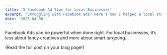 ```yaml
---
title: '5 Facebook Ad Tips for Local Businesses'
excerpt: "Struggling with Facebook ads? Here's how I helped a local store 3x their walk-ins with simple tweaks."
date: '2025-04-08'
---
```


Facebook Ads can be powerful when done right. For local businesses, it’s less about fancy creatives and more about smart targeting...

(Read the full post on your blog page!)
